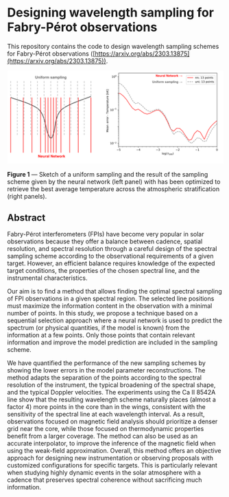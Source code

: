 # Designing wavelength sampling for Fabry-Pérot observations


This repository contains the code to design wavelength sampling schemes for Fabry-Pérot observations ([https://arxiv.org/abs/2303.13875](https://arxiv.org/abs/2303.13875)).

![example](images/sketch.png?raw=true "")

**Figure 1** — Sketch of a uniform sampling and the result of the sampling scheme given by the neural network (left panel) with has been optimized to retrieve the best average temperature across the atmospheric stratification (right panels).

## Abstract
Fabry-Pérot interferometers (FPIs) have become very popular in solar observations because they offer a balance between cadence, spatial resolution, and spectral resolution through a careful design of the spectral sampling scheme according to the observational requirements of a given target. However, an efficient balance requires knowledge of the expected target conditions, the properties of the chosen spectral line, and the instrumental characteristics.

Our aim is to find a method that allows finding the optimal spectral sampling of FPI observations in a given spectral region. The selected line positions must maximize the information content in the observation with a minimal number of points. In this study, we propose a technique based on a sequential selection approach where a neural network is used to predict the spectrum (or physical quantities, if the model is known) from the information at a few points. Only those points that contain relevant information and improve the model prediction are included in the sampling scheme.

We have quantified the performance of the new sampling schemes by showing the lower errors in the model parameter reconstructions. The method adapts the separation of the points according to the spectral resolution of the instrument, the typical broadening of the spectral shape, and the typical Doppler velocities. The experiments using the Ca II 8542A line show that the resulting wavelength scheme naturally places (almost a factor 4) more points in the core than in the wings, consistent with the sensitivity of the spectral line at each wavelength interval. As a result, observations focused on magnetic field analysis should prioritize a denser grid near the core, while those focused on thermodynamic properties benefit from a larger coverage. The method can also be used as an accurate interpolator, to improve the inference of the magnetic field when using the weak-field approximation. Overall, this method offers an objective approach for designing new instrumentation or observing proposals with customized configurations for specific targets. This is particularly relevant when studying highly dynamic events in the solar atmosphere with a cadence that preserves spectral coherence without sacrificing much information.
